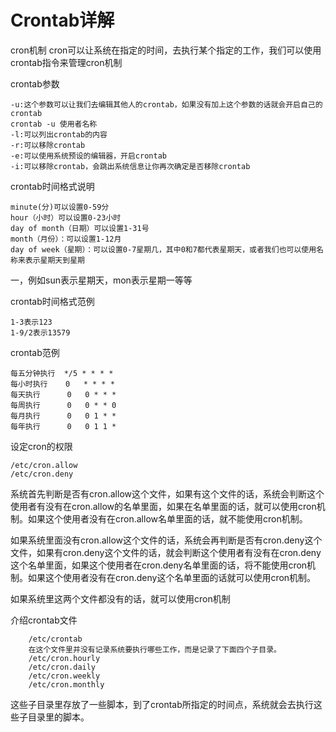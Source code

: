 # Crontab详解

cron机制
        cron可以让系统在指定的时间，去执行某个指定的工作，我们可以使用crontab指令来管理cron机制

crontab参数

    -u:这个参数可以让我们去编辑其他人的crontab，如果没有加上这个参数的话就会开启自己的crontab
    crontab -u 使用者名称
    -l:可以列出crontab的内容
    -r:可以移除crontab
    -e:可以使用系统预设的编辑器，开启crontab
    -i:可以移除crontab，会跳出系统信息让你再次确定是否移除crontab

crontab时间格式说明


    minute(分)可以设置0-59分
    hour（小时）可以设置0-23小时
    day of month（日期）可以设置1-31号
    month（月份）：可以设置1-12月
    day of week（星期）：可以设置0-7星期几，其中0和7都代表星期天，或者我们也可以使用名称来表示星期天到星期


一，例如sun表示星期天，mon表示星期一等等

crontab时间格式范例

    1-3表示123
    1-9/2表示13579

crontab范例

    每五分钟执行  */5 * * * *
    每小时执行    0   * * * *
    每天执行      0   0 * * *
    每周执行      0   0 * * 0
    每月执行      0   0 1 * *
    每年执行      0   0 1 1 *


设定cron的权限
```
/etc/cron.allow
/etc/cron.deny
```
系统首先判断是否有cron.allow这个文件，如果有这个文件的话，系统会判断这个使用者有没有在cron.allow的名单里面，如果在名单里面的话，就可以使用cron机制。如果这个使用者没有在cron.allow名单里面的话，就不能使用cron机制。

如果系统里面没有cron.allow这个文件的话，系统会再判断是否有cron.deny这个文件，如果有cron.deny这个文件的话，就会判断这个使用者有没有在cron.deny这个名单里面，如果这个使用者在cron.deny名单里面的话，将不能使用cron机制。如果这个使用者没有在cron.deny这个名单里面的话就可以使用cron机制。

如果系统里这两个文件都没有的话，就可以使用cron机制

介绍crontab文件

        /etc/crontab
        在这个文件里并没有记录系统要执行哪些工作，而是记录了下面四个子目录。
        /etc/cron.hourly
        /etc/cron.daily
        /etc/cron.weekly
        /etc/cron.monthly
        
这些子目录里存放了一些脚本，到了crontab所指定的时间点，系统就会去执行这些子目录里的脚本。